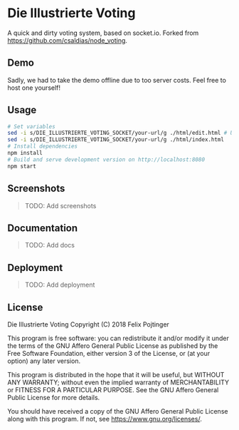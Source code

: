 # Die Illustrierte Voting

A quick and dirty voting system, based on socket.io. Forked from https://github.com/csaldias/node_voting.

## Demo

Sadly, we had to take the demo offline due to too server costs. Feel free to host one yourself!

## Usage

```bash
# Set variables
sed -i s/DIE_ILLUSTRIERTE_VOTING_SOCKET/your-url/g ./html/edit.html # Use your own URL here (i.e. https://die-illustrierte-voting1.openshiftapps.com/ or just your / if it's localhost)
sed -i s/DIE_ILLUSTRIERTE_VOTING_SOCKET/your-url/g ./html/index.html
# Install dependencies
npm install
# Build and serve development version on http://localhost:8080
npm start
```

## Screenshots

> TODO: Add screenshots

## Documentation

> TODO: Add docs

## Deployment

> TODO: Add deployment

## License

Die Illustrierte Voting
Copyright (C) 2018 Felix Pojtinger

This program is free software: you can redistribute it and/or modify it under the terms of the GNU Affero General Public License as published by the Free Software Foundation, either version 3 of the License, or (at your option) any later version.

This program is distributed in the hope that it will be useful, but WITHOUT ANY WARRANTY; without even the implied warranty of MERCHANTABILITY or FITNESS FOR A PARTICULAR PURPOSE. See the GNU Affero General Public License for more details.

You should have received a copy of the GNU Affero General Public License along with this program. If not, see <https://www.gnu.org/licenses/>.